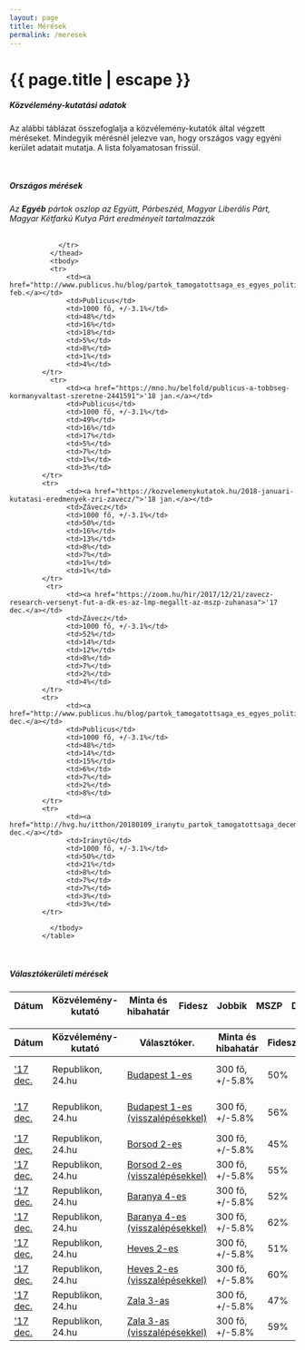 ```yaml
---
layout: page
title: Mérések
permalink: /meresek
---
```


<h1 class="page-title">{{ page.title | escape }}</h1>

<div class="section">
    <div class="row">
          <div class="col s12">
		  <h5>Közvélemény-kutatási adatok</h5> 
<p class="light">Az alábbi táblázat összefoglalja a közvélemény-kutatók által végzett méréseket. Mindegyik mérésnél jelezve van, hogy országos vagy egyéni kerület adatait mutatja. A lista folyamatosan frissül.</p>
<br/>
<h5 class="center">Országos mérések</h5>
<h6>Az <strong>Egyéb</strong> pártok oszlop az Együtt, Párbeszéd, Magyar Liberális Párt, Magyar Kétfarkú Kutya Párt eredményeit tartalmazzák</h6>
<table class="striped">
              <thead>
                <tr>
					<th>Dátum</th>
                    <th>Közvélemény-kutató</th>
					<th>Minta és hibahatár</th>
					<th>Fidesz</th>
					<th>Jobbik</th>
					<th>MSZP</th>
					<th>DK</th>
					<th>LMP</th>
					<th>MoMo</th>
					<th>Egyéb</th>
					
                </tr>
              </thead>
              <tbody>
			  <tr>
				  <td><a href="http://www.publicus.hu/blog/partok_tamogatottsaga_es_egyes_politikusok_nepszersege_2018_februar/">'18 feb.</a></td>
                  <td>Publicus</td>
				  <td>1000 fő, +/-3.1%</td>
				  <td>48%</td>
				  <td>16%</td>
				  <td>18%</td>
				  <td>5%</td>
				  <td>8%</td>
				  <td>1%</td>
				  <td>4%</td>
			</tr>
			  <tr>
				  <td><a href="https://mno.hu/belfold/publicus-a-tobbseg-kormanyvaltast-szeretne-2441591">'18 jan.</a></td>
                  <td>Publicus</td>
				  <td>1000 fő, +/-3.1%</td>
				  <td>49%</td>
				  <td>16%</td>
				  <td>17%</td>
				  <td>5%</td>
				  <td>7%</td>
				  <td>1%</td>
				  <td>3%</td>
			</tr>
			<tr>
				  <td><a href="https://kozvelemenykutatok.hu/2018-januari-kutatasi-eredmenyek-zri-zavecz/">'18 jan.</a></td>
                  <td>Závecz</td>
				  <td>1000 fő, +/-3.1%</td>
				  <td>50%</td>
				  <td>16%</td>
				  <td>13%</td>
				  <td>8%</td>
				  <td>7%</td>
				  <td>1%</td>
				  <td>1%</td>
			</tr>
             <tr>
				  <td><a href="https://zoom.hu/hir/2017/12/21/zavecz-research-versenyt-fut-a-dk-es-az-lmp-megallt-az-mszp-zuhanasa">'17 dec.</a></td>
                  <td>Závecz</td>
				  <td>1000 fő, +/-3.1%</td>
				  <td>52%</td>
				  <td>14%</td>
				  <td>12%</td>
				  <td>8%</td>
				  <td>7%</td>
				  <td>2%</td>
				  <td>4%</td>
			</tr>
			<tr>
				  <td><a href="http://www.publicus.hu/blog/partok_tamogatottsaga_es_egyes_politikusok_nepszerusege_2017_december/">'17 dec.</a></td>
                  <td>Publicus</td>
				  <td>1000 fő, +/-3.1%</td>
				  <td>48%</td>
				  <td>14%</td>
				  <td>15%</td>
				  <td>6%</td>
				  <td>7%</td>
				  <td>2%</td>
				  <td>8%</td>
			</tr>
			<tr>
				  <td><a href="http://hvg.hu/itthon/20180109_iranytu_partok_tamogatottsaga_december">'17 dec.</a></td>
                  <td>Iránytű</td>
				  <td>1000 fő, +/-3.1%</td>
				  <td>50%</td>
				  <td>21%</td>
				  <td>8%</td>
				  <td>7%</td>
				  <td>7%</td>
				  <td>3%</td>
				  <td>3%</td>
			</tr>
		
              </tbody>
            </table>
<br/>
<h5 class="center">Választókerületi mérések</h5>
<table class="striped">
              <thead>
                <tr>
					<th>Dátum</th>
                    <th>Közvélemény-kutató</th>
					<th>Választóker.</th>
					<th>Minta és hibahatár</th>
					<th>Fidesz</th>
					<th>Jobbik</th>
					<th>MSZP</th>
					<th>DK</th>
					<th>LMP</th>
					<th>MoMo</th>
					<th>Egyéb</th>
                </tr>
              </thead>
              <tbody>
             <tr>
				  <td><a href="https://24.hu/belfold/2017/12/08/az-ismeretlen-fideszes-is-nyerne-juhasz-peter-es-fekete-gyor-korzeteben">'17 dec.</a></td>
                  <td>Republikon, 24.hu</td>
				  <td><a href="../bp1">Budapest 1-es</a></td>
				  <td>300 fő, +/-5.8%</td>
				  <td>50%</td>
				  <td>6%</td>
				  <td>8%</td>
				  <td>__</td>
				  <td>12%</td>
				  <td>6%</td>
				  <td>14% (Juhász Péter)</td>
			</tr>    
			<tr>
				  <td><a href="https://24.hu/belfold/2017/12/08/az-ismeretlen-fideszes-is-nyerne-juhasz-peter-es-fekete-gyor-korzeteben">'17 dec.</a></td>
                  <td>Republikon, 24.hu</td>
				  <td><a href="../bp1">Budapest 1-es (visszalépésekkel)</a></td>
				  <td>300 fő, +/-5.8%</td>
				  <td>56%</td>
				  <td>__</td>
				  <td>__</td>
				  <td>__</td>
				  <td>__</td>
				  <td>__</td>
				  <td>44% (Juhász Péter)</td>
			</tr>			
			<tr>
				  <td><a href="https://24.hu/belfold/2017/12/07/mar-acelvaros-is-narancssarga-igy-ne-lenne-ujabb-ketharmad/">'17 dec.</a></td>
                  <td>Republikon, 24.hu</td>
				  <td><a href="../baz2">Borsod 2-es</a></td>
				  <td>300 fő, +/-5.8%</td>
				  <td>45%</td>
				  <td>26%</td>
				  <td>19%</td>
				  <td>__</td>
				  <td>7%</td>
				  <td>1%</td>
				  <td>2%</td>
			</tr>				
			<tr>
				  <td><a href="https://24.hu/belfold/2017/12/07/mar-acelvaros-is-narancssarga-igy-ne-lenne-ujabb-ketharmad/">'17 dec.</a></td>
                  <td>Republikon, 24.hu</td>
				  <td><a href="../baz2">Borsod 2-es (visszalépésekkel)</a></td>
				  <td>300 fő, +/-5.8%</td>
				  <td>55%</td>
				  <td>45%</td>
				  <td>__</td>
				  <td>__</td>
				  <td>__</td>
				  <td>__</td>
				  <td>__</td>
			</tr>	
			<tr>
				  <td><a href="https://24.hu/kozelet/2017/12/11/nyomorgo-aprofalvas-videken-is-50-felett-a-fidesz/">'17 dec.</a></td>
                  <td>Republikon, 24.hu</td>
				  <td><a href="../ba4">Baranya 4-es</a></td>
				  <td>300 fő, +/-5.8%</td>
				  <td>52%</td>
				  <td>15%</td>
				  <td>14%</td>
				  <td>5%</td>
				  <td>5%</td>
				  <td>2%</td>
				  <td>7%</td>
			</tr>	
			<tr>
				  <td><a href="https://24.hu/kozelet/2017/12/11/nyomorgo-aprofalvas-videken-is-50-felett-a-fidesz/">'17 dec.</a></td>
                  <td>Republikon, 24.hu</td>
				  <td><a href="../ba4">Baranya 4-es (visszalépésekkel)</a></td>
				  <td>300 fő, +/-5.8%</td>
				  <td>62%</td>
				  <td>38%</td>
				  <td>__</td>
				  <td>__</td>
				  <td>__</td>
				  <td>__</td>
				  <td>__</td>
			</tr>	
			<tr>
				  <td><a href="https://24.hu/kozelet/2017/12/12/vonanak-egyelore-semmi-de-semmi-eselye-gyongyoson/">'17 dec.</a></td>
                  <td>Republikon, 24.hu</td>
				  <td><a href="../he2">Heves 2-es</a></td>
				  <td>300 fő, +/-5.8%</td>
				  <td>51%</td>
				  <td>26%</td>
				  <td>18%</td>
				  <td>__</td>
				  <td>3%</td>
				  <td>__</td>
				  <td>2%</td>
			</tr>	
			<tr>
				  <td><a href="https://24.hu/kozelet/2017/12/12/vonanak-egyelore-semmi-de-semmi-eselye-gyongyoson/">'17 dec.</a></td>
                  <td>Republikon, 24.hu</td>
				  <td><a href="../he2">Heves 2-es (visszalépésekkel)</a></td>
				  <td>300 fő, +/-5.8%</td>
				  <td>60%</td>
				  <td>__</td>
				  <td>40%</td>
				  <td>__</td>
				  <td>__</td>
				  <td>__</td>
				  <td>__</td>
			</tr>	
			<tr>
				  <td><a href="https://24.hu/kozelet/2017/12/13/talaltunk-egy-korzetet-ahol-50-alatt-van-a-fidesz/">'17 dec.</a></td>
                  <td>Republikon, 24.hu</td>
				  <td><a href="../za3">Zala 3-as</a></td>
				  <td>300 fő, +/-5.8%</td>
				  <td>47%</td>
				  <td>22%</td>
				  <td>12%</td>
				  <td>6%</td>
				  <td>5%</td>
				  <td>4%</td>
				  <td>4%</td>
			</tr>	
			<tr>
				  <td><a href="https://24.hu/kozelet/2017/12/13/talaltunk-egy-korzetet-ahol-50-alatt-van-a-fidesz/">'17 dec.</a></td>
                  <td>Republikon, 24.hu</td>
				  <td><a href="../za3">Zala 3-as (visszalépésekkel)</a></td>
				  <td>300 fő, +/-5.8%</td>
				  <td>59%</td>
				  <td>41%</td>
				  <td>__</td>
				  <td>__</td>
				  <td>__</td>
				  <td>__</td>
				  <td>__</td>
			</tr>
              </tbody>
            </table>